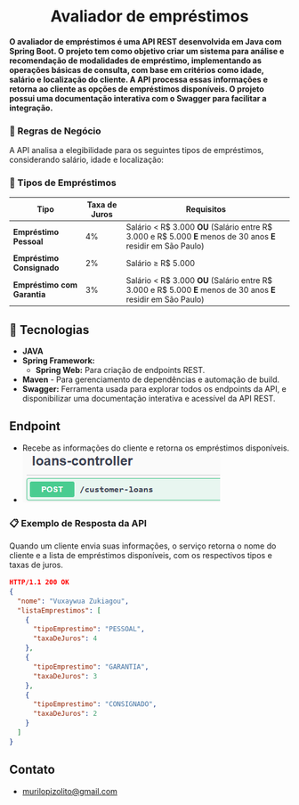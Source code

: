 <h1 align="center">Avaliador de empréstimos</h1>

<h4> O avaliador de empréstimos é uma API REST desenvolvida em Java com Spring Boot. 
O projeto tem como objetivo criar um sistema para análise e recomendação de modalidades de empréstimo,  
implementando as operações básicas de consulta, com base em critérios como idade, salário e localização do cliente.  
A API processa essas informações e retorna ao cliente as opções de empréstimos disponíveis. 
O projeto possui uma documentação interativa com o Swagger para facilitar a integração.</h4>


### 🔗 Regras de Negócio
A API analisa a elegibilidade para os seguintes tipos de empréstimos, considerando salário, idade e localização:

### 🏦 Tipos de Empréstimos

| **Tipo**                    | **Taxa de Juros** | **Requisitos**                                                                                                     |
|-----------------------------|-------------------|--------------------------------------------------------------------------------------------------------------------|
| **Empréstimo Pessoal**      | 4%                | Salário < R\$ 3.000 **OU** (Salário entre R\$ 3.000 e R\$ 5.000 **E** menos de 30 anos **E** residir em São Paulo) |
| **Empréstimo Consignado**   | 2%                | Salário ≥ R\$ 5.000                                                                                                |
| **Empréstimo com Garantia** | 3%                | Salário < R\$ 3.000 **OU** (Salário entre R\$ 3.000 e R\$ 5.000 **E** menos de 30 anos **E** residir em São Paulo) |


## 🚀 Tecnologias
- **JAVA**
- **Spring Framework:**
    - **Spring Web:** Para criação de endpoints REST.
- **Maven** - Para gerenciamento de dependências e automação de build.
- **Swagger:** Ferramenta usada para explorar todos os endpoints da API, e disponibilizar uma documentação interativa e acessível da API REST.

## Endpoint
-  Recebe as informações do cliente e retorna os empréstimos disponíveis.
- ![Imagem autenticação ](./assets/endpoint.png)


### 📋 Exemplo de Resposta da API
Quando um cliente envia suas informações, o serviço retorna o nome do cliente e a lista de empréstimos disponíveis, com os respectivos tipos e taxas de juros.

```json
HTTP/1.1 200 OK
{
  "nome": "Vuxaywua Zukiagou",
  "listaEmprestimos": [
    {
      "tipoEmprestimo": "PESSOAL",
      "taxaDeJuros": 4
    },
    {
      "tipoEmprestimo": "GARANTIA",
      "taxaDeJuros": 3
    },
    {
      "tipoEmprestimo": "CONSIGNADO",
      "taxaDeJuros": 2
    }
  ]
}
```


## Contato
- murilopizolito@gmail.com